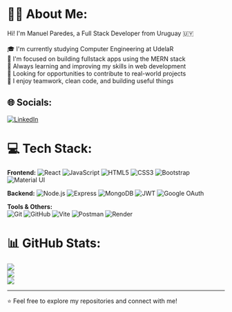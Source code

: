 # 👩‍💻 About Me:
Hi! I'm Manuel Paredes, a Full Stack Developer from Uruguay 🇺🇾<br><br>🎓 I'm currently studying Computer Engineering at UdelaR<br>🧠 I'm focused on building fullstack apps using the MERN stack<br>🌱 Always learning and improving my skills in web development<br>🚀 Looking for opportunities to contribute to real-world projects<br>🤝 I enjoy teamwork, clean code, and building useful things


## 🌐 Socials:
[![LinkedIn](https://img.shields.io/badge/LinkedIn-%230077B5.svg?logo=linkedin&logoColor=white)](https://www.linkedin.com/in/manuel-paredes-dev/) 

# 💻 Tech Stack:

**Frontend:** 
![React](https://img.shields.io/badge/-React-61DAFB?logo=react&logoColor=white&style=flat) ![JavaScript](https://img.shields.io/badge/javascript-%23323330.svg?style=for-the-badge&logo=javascript&logoColor=%23F7DF1E) ![HTML5](https://img.shields.io/badge/html5-%23E34F26.svg?style=for-the-badge&logo=html5&logoColor=white) ![CSS3](https://img.shields.io/badge/css3-%231572B6.svg?style=for-the-badge&logo=css3&logoColor=white) ![Bootstrap](https://img.shields.io/badge/-Bootstrap-7952B3?logo=bootstrap&logoColor=white&style=flat) ![Material UI](https://img.shields.io/badge/-Material--UI-0081CB?logo=mui&logoColor=white&style=flat) 

**Backend:** 
![Node.js](https://img.shields.io/badge/-Node.js-339933?logo=node.js&logoColor=white&style=flat) ![Express](https://img.shields.io/badge/-Express-000000?logo=express&logoColor=white&style=flat) ![MongoDB](https://img.shields.io/badge/-MongoDB-47A248?logo=mongodb&logoColor=white&style=flat) ![JWT](https://img.shields.io/badge/-JWT-000000?logo=jsonwebtokens&logoColor=white&style=flat) ![Google OAuth](https://img.shields.io/badge/-Google%20OAuth-4285F4?logo=google&logoColor=white&style=flat)

**Tools & Others:**  
![Git](https://img.shields.io/badge/-Git-F05032?logo=git&logoColor=white&style=flat) ![GitHub](https://img.shields.io/badge/-GitHub-181717?logo=github&logoColor=white&style=flat) ![Vite](https://img.shields.io/badge/-Vite-646CFF?logo=vite&logoColor=white&style=flat) ![Postman](https://img.shields.io/badge/-Postman-FF6C37?logo=postman&logoColor=white&style=flat) ![Render](https://img.shields.io/badge/-Render-46E3B7?logo=render&logoColor=black&style=flat)


# 📊 GitHub Stats:
![](https://github-readme-stats.vercel.app/api?username=manuelparedess&theme=dark&hide_border=false&include_all_commits=false&count_private=false)<br/>
![](https://github-readme-streak-stats.herokuapp.com/?user=manuelparedess&theme=dark&hide_border=false)<br/>
![](https://github-readme-stats.vercel.app/api/top-langs/?username=manuelparedess&theme=dark&hide_border=false&include_all_commits=false&count_private=false&layout=compact)

---

⭐️ Feel free to explore my repositories and connect with me!
